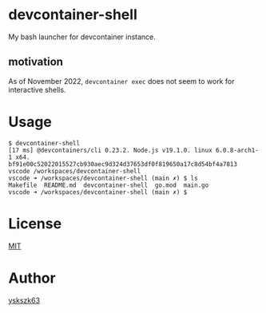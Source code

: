 # devcontainer-shell

My bash launcher for devcontainer instance.

## motivation

As of November 2022, `devcontainer exec` does not seem to work for interactive shells.

# Usage

```
$ devcontainer-shell
[17 ms] @devcontainers/cli 0.23.2. Node.js v19.1.0. linux 6.0.8-arch1-1 x64.
bf91e00c52022015527cb930aec9d324d37653df0f819650a17c8d54bf4a7813 vscode /workspaces/devcontainer-shell
vscode ➜ /workspaces/devcontainer-shell (main ✗) $ ls
Makefile  README.md  devcontainer-shell  go.mod  main.go
vscode ➜ /workspaces/devcontainer-shell (main ✗) $ 
```

# License

[MIT](License)

# Author

[yskszk63](https://github.com/yskszk63)

